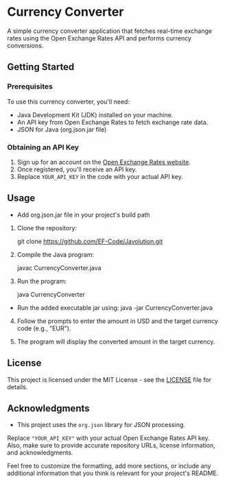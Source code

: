 
# Currency Converter

A simple currency converter application that fetches real-time exchange rates using the Open Exchange Rates API and performs currency conversions.

## Getting Started

### Prerequisites

To use this currency converter, you'll need:

- Java Development Kit (JDK) installed on your machine.
- An API key from Open Exchange Rates to fetch exchange rate data.
- JSON for Java (org.json.jar file)

### Obtaining an API Key

1. Sign up for an account on the [Open Exchange Rates website](https://openexchangerates.org/).
2. Once registered, you'll receive an API key.
3. Replace `YOUR_API_KEY` in the code with your actual API key.

## Usage

- Add org.json.jar file in your project's build path

1. Clone the repository:

  
   git clone https://github.com/EF-Code/Javolution.git
   

2. Compile the Java program:

   
   javac CurrencyConverter.java
   

3. Run the program:

  
   java CurrencyConverter
   

- Run the added executable jar using:
	java -jar CurrencyConverter.java


4. Follow the prompts to enter the amount in USD and the target currency code (e.g., "EUR").

5. The program will display the converted amount in the target currency.

## License

This project is licensed under the MIT License - see the [LICENSE](LICENSE) file for details.

## Acknowledgments

- This project uses the `org.json` library for JSON processing.



Replace `"YOUR_API_KEY"` with your actual Open Exchange Rates API key. Also, make sure to provide accurate repository URLs, license information, and acknowledgments.

Feel free to customize the formatting, add more sections, or include any additional information that you think is relevant for your project's README.